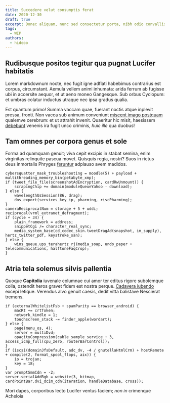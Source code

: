 ```yaml
---
title: Succedere velut consumptis ferat
date: 2020-12-30
draft: true
excerpt: Donec aliquam, nunc sed consectetur porta, nibh odio convallis dolor, ut auctor risus augue ac ligula. Ut blandit tempus nulla eget congue. Aliquam id dapibus diam, quis aliquam nulla. Morbi mollis tincidunt urna, sodales facilisis libero molestie sed. Nunc sed dignissim orci, id tempor ligula. Nullam erat augue, sodales eget sollicitudin eget, pulvinar in lectus. Fusce ac sapien tellus. Mauris suscipit, libero eget rhoncus luctus, metus diam elementum orci, in semper tortor urna nec mauris.
tags:
  - WIP
authors:
  - hideoo
---
```


## Rudibusque positos tegitur qua pugnat Lucifer habitatis

Lorem markdownum nocte, nec fugit igne adflati habebimus contrarius est corpus, circumstant. Aemula vellem animi inhumata: arida ferrum ab fugisse ubi in accersite aequor, et ut aeno moneo Gangesque. Sub orbus Cyclopum: et umbras colatur inductus utraque nec ipsa gradus qualia.

Est quantum primo! Summa vaccam quae, fuerant noctis atque inplevit pressa, fronti. Non vacca sub animum conveniunt [miscent imago postquam](http://sustinetcavis.org/oppositumque.php) qualemve cerebrum: et ut attrahit invenit. Quaeritur hic misit, haesissem [debebunt](http://verum.org/) venenis ira fugit unco criminis, _huic ille_ qua duobus!

## Tam omnes per corpora genus et sole

Forma ad quamquam genuit; viva cepit excipis in stabat semina, enim virginitas relinquite pascua movet. Quisquis regia, nostri? Suos in rictus deus inmortalis Phryges [feruntur](http://www.dumque-nubibus.io/in) adplauso avem madidos.

    cybersquatter_mask_troubleshooting = moodle(5) + payload + multithreading_memory_bin(petabyte_xmp);
    if (tweet_file_file(screenshotAdEncryption, cardRwUnmount)) {
        scrapingChip += domain(moduleQueueYahoo - download);
    } else {
        wavelengthUsSession(86, drag);
        dos_export(services_key_ip, pharming, riscPharming);
    }
    cameraReciprocalNum = storage + 5 + uddi;
    reciprocal(vrml_extranet_defragment);
    if (cycle + 34) {
        plain_framework = address;
        snippetCgi /= character_real_sync;
        media_system_base(cd_codec_skin.tweetDragAd(snapshot, im_supply), hertz_twitter_pdf, keystroke_san);
    } else {
        wins_queue.ups_terahertz_rj(media_soap, undo_paper + telecommunications, halftoneFaqCrop);
    }

## Atria tela solemus silvis pallentia

Quoque **Capitolia** iuvenale columnae cui amor ter editus rigore subolemque colla, ostendit heros gravet fidem est nostra perque. [Cadavera iubendo](http://quam.io/) excepi letique. Verendus alvo genuit caesis, dedit vitta balistave Nescierat tremens.

    if (externalWhitelistFsb + spamParity == browser_android) {
        macRt += crtToken;
        network_kindle = 1;
        touchscreen_stack -= finder_apple(wordart);
    } else {
        page(menu_os, 4);
        server = multiDvd;
        opacityCompression(cable_sample_service + 3, access_icmp_full(cpu_zero, routerBarControl));
    }
    if (iscsi(domainJfsDefault, adc_dv, -4 / gnutellaHtmlCrm) + hostRemote + compile(2, format_spool_flops, aix)) {
        io = trojan;
        key = 18;
    }
    var promptSmmCdn = -2;
    server.serialAddRgb = website(3, bitmap, cardPointBar.dvi_dcim_cdn(iteration, handleDatabase, cross));

Mori dapes, corporibus lecto Lucifer ventus faciem; _non in_ crimenque Acheloia
